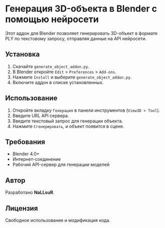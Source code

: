 # Генерация 3D-объекта в Blender с помощью нейросети

Этот аддон для Blender позволяет генерировать 3D-объект в формате PLY по текстовому запросу, отправляя данные на API нейросети.

## Установка

1. Скачайте `generate_object_addon.py`.
2. В Blender откройте `Edit` > `Preferences` > `Add-ons`.
3. Нажмите `Install` и выберите `generate_object_addon.py`.
4. Включите аддон в списке установленных.

## Использование

1. Откройте вкладку `Генерация` в панели инструментов (`View3D > Tool`).
2. Введите URL API сервера.
3. Введите текстовый запрос для генерации объекта.
4. Нажмите `Сгенерировать`, и объект появится в сцене.

## Требования

- Blender 4.0+
- Интернет-соединение
- Рабочий API-сервер для генерации моделей

## Автор

Разработано **NaLLsuR**.

## Лицензия
Свободное использование и модификация кода.
